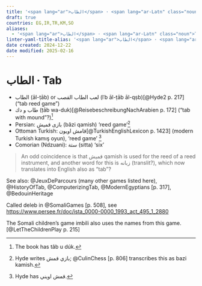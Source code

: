 ```yaml
---
title: '<span lang="ar">الطاب</span> · <span lang="ar-Latn" class="noun">Tab</span>'
draft: true
countries: EG,IR,TR,KM,SO
aliases:
  - '<span lang="ar">الطاب</span> · <span lang="ar-Latn" class="noun">Tab</span>'
linter-yaml-title-alias: '<span lang="ar">الطاب</span> · <span lang="ar-Latn" class="noun">Tab</span>'
date created: 2024-12-22
date modified: 2025-02-16
---
```

# <span lang="ar">الطاب</span> · <span lang="ar-Latn" class="noun">Tab</span>

- <span lang="ar">الطاب</span> (<span lang="ar-Latn">āl-ṭāb</span>) or <span lang="ar">لعب الطاب القصب</span> (<span lang="ar-Latn">lʿb āl-ṭāb āl-qṣb</span>)[@Hyde2 p. 217] (“tab reed game”)
- <span lang="ar">طاب و دك</span> (<span lang="ar-Latn">ṭāb wa-duk</span>)[@ReisebeschreibungNachArabien p. 172] (“tab with mound”?)[^fn0]
- Persian: <span lang="fa" class="aka">بازی قمیش</span> (<span lang="fa-Latn" class="aka">bâzi qamish</span>) ‘reed game’[^fn1]
- Ottoman Turkish: <span lang="ota" class="aka">قامش اویون</span>[@TurkishEnglishLexicon p. 1423] (modern Turkish <span lang="tr" class="aka">kamış oyun</span>), ‘reed game’ [^fn2]
- Comorian (Ndzuani): <span lang="wni-Arab" class="aka">ستة</span> (<span lang="wni-Latn" class="aka">sitta</span>) ‘six’

> An odd coincidence is that <span lang="fa">قمیش</span> <span lang="fa-Latn" class="aka">qamish</span> is used for the reed of a reed instrument, and another word for this is <span lang="fa">زبانه</span> (translit?), which now translates into English also as “tab”?

[^fn0]: The book has <span lang="ar-Latn">tâb u dúk</span>.

[^fn1]: Hyde writes <span lang="fa" class="aka">بازي قمش</span>; @CulinChess [p. 806] transcribes this as <span lang="fa-Latn" class="aka">bazi kamish</span>.

[^fn2]: Hyde has <span lang="ota">قمش اويني</span>.

See also: @JeuxDeParcours (many other games listed here), @HistoryOfTab, @ComputerizingTab, @ModernEgyptians [p. 317], @BedouinHeritage

Called deleb in @SomaliGames [p. 508], see https://www.persee.fr/doc/ista_0000-0000_1993_act_495_1_2880

The Somali children’s game <span lang="so" class="aka">imbili</span> also uses the names from this game.[@LetTheChildrenPlay p. 215]
